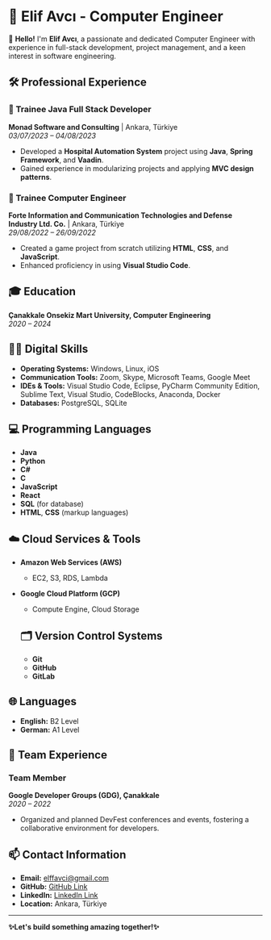 # 🌟 Elif Avcı - Computer Engineer

👋 **Hello!** I'm **Elif Avcı**, a passionate and dedicated Computer Engineer with experience in full-stack development, project management, and a keen interest in software engineering.

## 🛠 Professional Experience

### 💼 Trainee Java Full Stack Developer
**Monad Software and Consulting** | Ankara, Türkiye  
*03/07/2023 – 04/08/2023*
- Developed a **Hospital Automation System** project using **Java**, **Spring Framework**, and **Vaadin**.
- Gained experience in modularizing projects and applying **MVC design patterns**.

### 💼 Trainee Computer Engineer
**Forte Information and Communication Technologies and Defense Industry Ltd. Co.** | Ankara, Türkiye  
*29/08/2022 – 26/09/2022*
- Created a game project from scratch utilizing **HTML**, **CSS**, and **JavaScript**.
- Enhanced proficiency in using **Visual Studio Code**.

## 🎓 Education

**Çanakkale Onsekiz Mart University, Computer Engineering**  
*2020 – 2024*

## 🧑‍💻 Digital Skills

- **Operating Systems:** Windows, Linux, iOS
- **Communication Tools:** Zoom, Skype, Microsoft Teams, Google Meet
- **IDEs & Tools:** Visual Studio Code, Eclipse, PyCharm Community Edition, Sublime Text, Visual Studio, CodeBlocks, Anaconda, Docker
- **Databases:** PostgreSQL, SQLite

## 💻 Programming Languages

- **Java**
- **Python**
- **C#**
- **C**
- **JavaScript**
- **React**
- **SQL** (for database)
- **HTML**, **CSS** (markup languages)

## ☁️ Cloud Services & Tools

- **Amazon Web Services (AWS)**
  - EC2, S3, RDS, Lambda
- **Google Cloud Platform (GCP)**
  - Compute Engine, Cloud Storage
 
  ## 🗂 Version Control Systems
  - **Git**
  - **GitHub**
  - **GitLab**

## 🌐 Languages

- **English:** B2 Level
- **German:** A1 Level

## 🤝 Team Experience

### Team Member
**Google Developer Groups (GDG), Çanakkale**  
*2020 – 2022*
- Organized and planned DevFest conferences and events, fostering a collaborative environment for developers.

## 📫 Contact Information

- **Email:** [elffavci@gmail.com](mailto:elffavci@gmail.com)
- **GitHub:** [GitHub Link](https://github.com/elfavci)
- **LinkedIn:** [LinkedIn Link](https://www.linkedin.com/in/elif-avc%C4%B122/)
- **Location:** Ankara, Türkiye

---

**✨Let's build something amazing together!✨**
<!--
**elfavci/elfavci** is a ✨ _special_ ✨ repository because its `README.md` (this file) appears on your GitHub profile.

Here are some ideas to get you started:

- 🔭 I’m currently working on ...
- 🌱 I’m currently learning ...
- 👯 I’m looking to collaborate on ...
- 🤔 I’m looking for help with ...
- 💬 Ask me about ...
- 📫 How to reach me: ...
- 😄 Pronouns: ...
- ⚡ Fun fact: ...
-->
